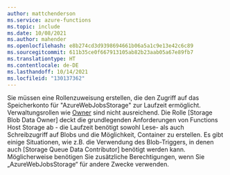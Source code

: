 ```yaml
---
author: mattchenderson
ms.service: azure-functions
ms.topic: include
ms.date: 10/08/2021
ms.author: mahender
ms.openlocfilehash: e8b274cd3d9398694661b06a5a1c9e13e42c6c89
ms.sourcegitcommit: 611b35ce0f667913105ab82b23aab05a67e89fb7
ms.translationtype: HT
ms.contentlocale: de-DE
ms.lasthandoff: 10/14/2021
ms.locfileid: "130137362"
---
```

Sie müssen eine Rollenzuweisung erstellen, die den Zugriff auf das Speicherkonto für "AzureWebJobsStorage" zur Laufzeit ermöglicht. Verwaltungsrollen wie [Owner](../articles/role-based-access-control/built-in-roles.md#owner) sind nicht ausreichend. Die Rolle [Storage Blob Data Owner] deckt die grundlegenden Anforderungen von Functions Host Storage ab - die Laufzeit benötigt sowohl Lese- als auch Schreibzugriff auf Blobs und die Möglichkeit, Container zu erstellen. Es gibt einige Situationen, wie z.B. die Verwendung des Blob-Triggers, in denen auch [Storage Queue Data Contributor] benötigt werden kann. Möglicherweise benötigen Sie zusätzliche Berechtigungen, wenn Sie „AzureWebJobsStorage“ für andere Zwecke verwenden.

[Besitzer von Speicherblobdaten]: ../articles/role-based-access-control/built-in-roles.md#storage-blob-data-owner
[Mitwirkender an Storage-Warteschlangendaten]: ../articles/role-based-access-control/built-in-roles.md#storage-queue-data-contributor